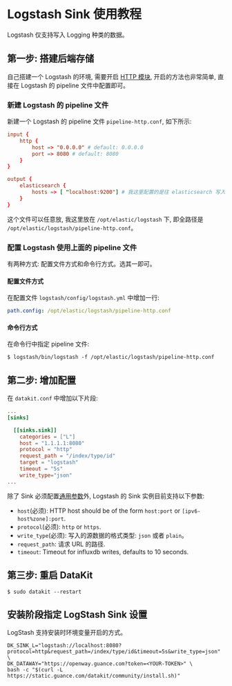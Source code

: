 
# Logstash Sink 使用教程

Logstash 仅支持写入 Logging 种类的数据。

## 第一步: 搭建后端存储

自己搭建一个 Logstash 的环境, 需要开启 [HTTP 模块](https://www.elastic.co/cn/blog/introducing-logstash-input-http-plugin), 开启的方法也非常简单, 直接在 Logstash 的 pipeline 文件中配置即可。

### 新建 Logstash 的 pipeline 文件

新建一个 Logstash 的 pipeline 文件 `pipeline-http.conf`, 如下所示:

```conf
input {
    http {
        host => "0.0.0.0" # default: 0.0.0.0
        port => 8080 # default: 8080
    }
}

output {
    elasticsearch {
        hosts => [ "localhost:9200"] # 我这里配置的是往 elasticsearch 写入数据
    }
}
```

这个文件可以任意放, 我这里放在 `/opt/elastic/logstash` 下, 即全路径是 `/opt/elastic/logstash/pipeline-http.conf`。

### 配置 Logstash 使用上面的 pipeline 文件

有两种方式: 配置文件方式和命令行方式。选其一即可。

#### 配置文件方式

在配置文件 `logstash/config/logstash.yml` 中增加一行:

```yml
path.config: /opt/elastic/logstash/pipeline-http.conf
```

#### 命令行方式

在命令行中指定 pipeline 文件:

```shell
$ logstash/bin/logstash -f /opt/elastic/logstash/pipeline-http.conf
```

## 第二步: 增加配置

在 `datakit.conf` 中增加以下片段:

```conf
...
[sinks]

  [[sinks.sink]]
    categories = ["L"]
    host = "1.1.1.1:8080"
    protocol = "http"
    request_path = "/index/type/id"
    target = "logstash"
    timeout = "5s"
    write_type="json"
...
```

除了 Sink 必须配置[通用参数](datakit-sink-guide)外, Logstash 的 Sink 实例目前支持以下参数:

- `host`(必须): HTTP host should be of the form `host:port` or `[ipv6-host%zone]:port`.
- `protocol`(必须): `http` or `https`.
- `write_type`(必须): 写入的源数据的格式类型: `json` 或者 `plain`。
- `request_path`: 请求 URL 的路径.
- `timeout`: Timeout for influxdb writes, defaults to 10 seconds.

## 第三步: 重启 DataKit

`$ sudo datakit --restart`

## 安装阶段指定 LogStash Sink 设置

LogStash 支持安装时环境变量开启的方式。

```shell
DK_SINK_L="logstash://localhost:8080?protocol=http&request_path=/index/type/id&timeout=5s&write_type=json" \
DK_DATAWAY="https://openway.guance.com?token=<YOUR-TOKEN>" \
bash -c "$(curl -L https://static.guance.com/datakit/community/install.sh)"
```

